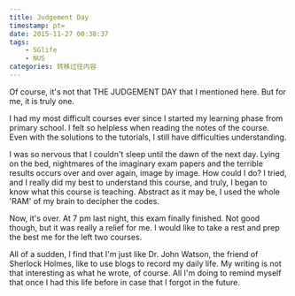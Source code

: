 ```yaml
---
title: Judgement Day
timestamp: pt=
date: 2015-11-27 00:38:37
tags:
	- SGlife
	- NUS
categories: 转移过往内容
---
```

Of course, it's not that THE JUDGEMENT DAY that I mentioned here. But for me, it is truly one.
<!--more-->
I had my most difficult courses ever since I started my learning phase from primary school. I felt so helpless when reading the notes of the course. Even with the solutions to the tutorials, I still have difficulties understanding.

I was so nervous that I couldn't sleep until the dawn of the next day. Lying on the bed, nightmares of the imaginary exam papers and the terrible results occurs over and over again, image by image. How could I do? I tried, and I really did my best to understand this course, and truly, I began to know what this course is teaching. Abstract as it may be, I used the whole 'RAM' of my brain to decipher the codes.

Now, it's over. At 7 pm last night, this exam finally finished. Not good though, but it was really a relief for me. I would like to take a rest and prep the best me for the left two courses.

All of a sudden, I find that I'm just like Dr. John Watson, the friend of Sherlock Holmes, like to use blogs to record my daily life. My writing is not that interesting as what he wrote, of course. All I'm doing to remind myself that once I had this life before in case that I forgot in the future.